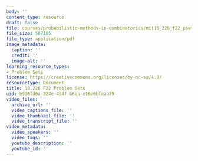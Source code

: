 ```yaml
---
body: ''
content_type: resource
draft: false
file: courses/probabilistic-methods-in-combinatorics/mit18_226_f22_psets.pdf
file_size: 507105
file_type: application/pdf
image_metadata:
  caption: ''
  credit: ''
  image-alt: ''
learning_resource_types:
- Problem Sets
license: https://creativecommons.org/licenses/by-nc-sa/4.0/
resourcetype: Document
title: 18.226 F22 Problem Sets
uid: b936fd6a-324e-434f-b6ea-e16e6bfeaa79
video_files:
  archive_url: ''
  video_captions_file: ''
  video_thumbnail_file: ''
  video_transcript_file: ''
video_metadata:
  video_speakers: ''
  video_tags: ''
  youtube_description: ''
  youtube_id: ''
---
```

